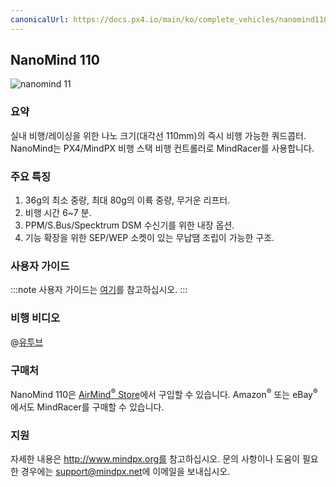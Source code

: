 ```yaml
---
canonicalUrl: https://docs.px4.io/main/ko/complete_vehicles/nanomind110
---
```


## NanoMind 110

![nanomind 11
](../../assets/hardware/hardware-nanomind110.png)

### 요약

실내 비행/레이싱을 위한 나노 크기(대각선 110mm)의 즉시 비행 가능한 쿼드콥터. NanoMind는 PX4/MindPX 비행 스택 비행 컨트롤러로 MindRacer를 사용합니다.

### 주요 특징

1. 36g의 최소 중량, 최대 80g의 이륙 중량, 무거운 리프터.
2. 비행 시간 6~7 분.
3. PPM/S.Bus/Specktrum DSM 수신기를 위한 내장 옵션.
4. 기능 확장을 위한 SEP/WEP 소켓이 있는 무납땜 조립이 가능한 구조.

### 사용자 가이드

:::note
사용자 가이드는 [여기](http://mindpx.net/assets/accessories/NanoMind_110_user_manual.pdf)를 참고하십시오.
:::

### 비행 비디오

@[유투브](https://youtu.be/bLtKa--Buic)

### 구매처

NanoMind 110은 [AirMind<sup>&reg;</sup> Store](http://drupal.xitronet.com/?q=catalog)에서 구입할 수 있습니다. Amazon<sup>&reg;</sup> 또는 eBay<sup>&reg;</sup>에서도 MindRacer를 구매할 수 있습니다.

### 지원

자세한 내용은 http://www.mindpx.org를 참고하십시오. 문의 사항이나 도움이 필요한 경우에는 [support@mindpx.net](mailto:support@mindpx.net)에 이메일을 보내십시오.
